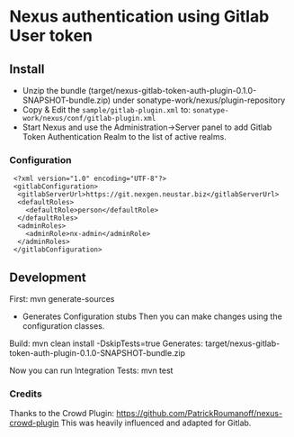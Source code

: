 # Nexus authentication using Gitlab User token

## Install

* Unzip the bundle (target/nexus-gitlab-token-auth-plugin-0.1.0-SNAPSHOT-bundle.zip) under sonatype-work/nexus/plugin-repository
* Copy & Edit the `sample/gitlab-plugin.xml` to: `sonatype-work/nexus/conf/gitlab-plugin.xml`
* Start Nexus and use the Administration->Server panel to add Gitlab Token Authentication Realm to the list of active realms.

### Configuration

```
 <?xml version="1.0" encoding="UTF-8"?>
 <gitlabConfiguration>
  <gitlabServerUrl>https://git.nexgen.neustar.biz</gitlabServerUrl>
  <defaultRoles>
    <defaultRole>person</defaultRole>
  </defaultRoles>
  <adminRoles>
    <adminRole>nx-admin</adminRole>
  </adminRoles>
 </gitlabConfiguration>
```


## Development

First: mvn generate-sources
- Generates Configuration stubs
Then you can make changes using the configuration classes.

Build:  mvn clean install -DskipTests=true
Generates: target/nexus-gitlab-token-auth-plugin-0.1.0-SNAPSHOT-bundle.zip

Now you can run Integration Tests: mvn test

### Credits

Thanks to the Crowd Plugin:
https://github.com/PatrickRoumanoff/nexus-crowd-plugin
This was heavily influenced and adapted for Gitlab.

